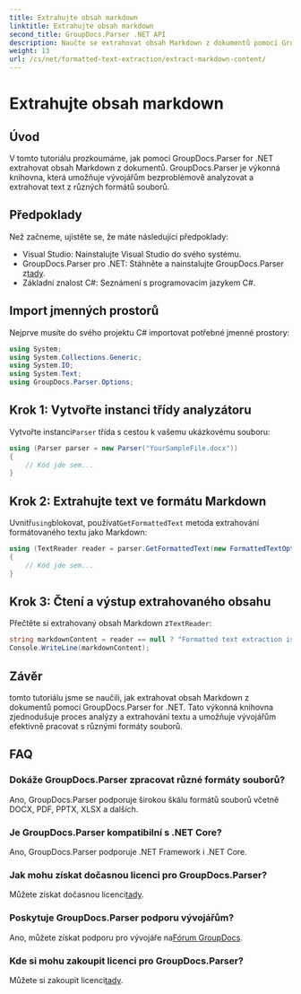 ```yaml
---
title: Extrahujte obsah markdown
linktitle: Extrahujte obsah markdown
second_title: GroupDocs.Parser .NET API
description: Naučte se extrahovat obsah Markdown z dokumentů pomocí GroupDocs.Parser for .NET. Tento tutoriál poskytuje podrobné pokyny pro bezproblémovou extrakci textu.
weight: 13
url: /cs/net/formatted-text-extraction/extract-markdown-content/
---
```


# Extrahujte obsah markdown

## Úvod
V tomto tutoriálu prozkoumáme, jak pomocí GroupDocs.Parser for .NET extrahovat obsah Markdown z dokumentů. GroupDocs.Parser je výkonná knihovna, která umožňuje vývojářům bezproblémově analyzovat a extrahovat text z různých formátů souborů.
## Předpoklady
Než začneme, ujistěte se, že máte následující předpoklady:
- Visual Studio: Nainstalujte Visual Studio do svého systému.
-  GroupDocs.Parser pro .NET: Stáhněte a nainstalujte GroupDocs.Parser z[tady](https://releases.groupdocs.com/parser/net/).
- Základní znalost C#: Seznámení s programovacím jazykem C#.

## Import jmenných prostorů
Nejprve musíte do svého projektu C# importovat potřebné jmenné prostory:
```csharp
using System;
using System.Collections.Generic;
using System.IO;
using System.Text;
using GroupDocs.Parser.Options;
```
## Krok 1: Vytvořte instanci třídy analyzátoru
 Vytvořte instanci`Parser` třída s cestou k vašemu ukázkovému souboru:
```csharp
using (Parser parser = new Parser("YourSampleFile.docx"))
{
    // Kód jde sem...
}
```
## Krok 2: Extrahujte text ve formátu Markdown
 Uvnitř`using`blokovat, používat`GetFormattedText` metoda extrahování formátovaného textu jako Markdown:
```csharp
using (TextReader reader = parser.GetFormattedText(new FormattedTextOptions(FormattedTextMode.Markdown)))
{
    // Kód jde sem...
}
```
## Krok 3: Čtení a výstup extrahovaného obsahu
 Přečtěte si extrahovaný obsah Markdown z`TextReader`:
```csharp
string markdownContent = reader == null ? "Formatted text extraction isn't supported" : reader.ReadToEnd();
Console.WriteLine(markdownContent);
```

## Závěr
tomto tutoriálu jsme se naučili, jak extrahovat obsah Markdown z dokumentů pomocí GroupDocs.Parser for .NET. Tato výkonná knihovna zjednodušuje proces analýzy a extrahování textu a umožňuje vývojářům efektivně pracovat s různými formáty souborů.
## FAQ
### Dokáže GroupDocs.Parser zpracovat různé formáty souborů?
Ano, GroupDocs.Parser podporuje širokou škálu formátů souborů včetně DOCX, PDF, PPTX, XLSX a dalších.
### Je GroupDocs.Parser kompatibilní s .NET Core?
Ano, GroupDocs.Parser podporuje .NET Framework i .NET Core.
### Jak mohu získat dočasnou licenci pro GroupDocs.Parser?
 Můžete získat dočasnou licenci[tady](https://purchase.groupdocs.com/temporary-license/).
### Poskytuje GroupDocs.Parser podporu vývojářům?
 Ano, můžete získat podporu pro vývojáře na[Fórum GroupDocs](https://forum.groupdocs.com/c/parser/17).
### Kde si mohu zakoupit licenci pro GroupDocs.Parser?
 Můžete si zakoupit licenci[tady](https://purchase.groupdocs.com/buy).
